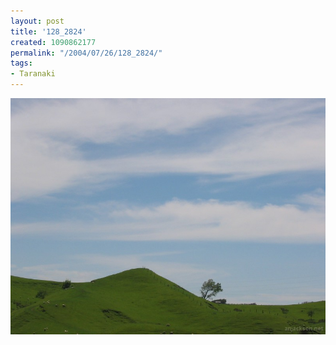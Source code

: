 ```yaml
---
layout: post
title: '128_2824'
created: 1090862177
permalink: "/2004/07/26/128_2824/"
tags:
- Taranaki
---
```


<img src="/image/images/128_2824-957.jpg"/>

